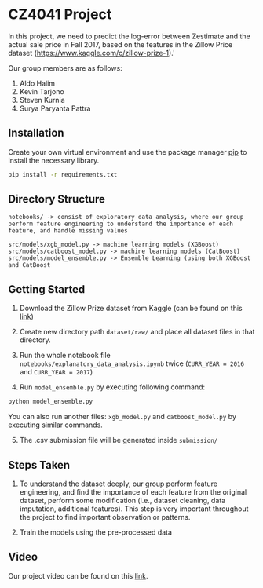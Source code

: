 # CZ4041 Project

In this project, we need to predict the log-error between Zestimate and the actual sale price in Fall 2017, based on the features in the Zillow Price dataset (https://www.kaggle.com/c/zillow-prize-1).'

Our group members are as follows: 
1. Aldo Halim
2. Kevin Tarjono
3. Steven Kurnia
4. Surya Paryanta Pattra 

## Installation

Create your own virtual environment and use the package manager [pip](https://pip.pypa.io/en/stable/) to install the necessary library.

```bash
pip install -r requirements.txt
```

## Directory Structure

```
notebooks/ -> consist of exploratory data analysis, where our group perform feature engineering to understand the importance of each feature, and handle missing values

src/models/xgb_model.py -> machine learning models (XGBoost)
src/models/catboost_model.py -> machine learning models (CatBoost)
src/models/model_ensemble.py -> Ensemble Learning (using both XGBoost and CatBoost
```

## Getting Started

1. Download the Zillow Prize dataset from Kaggle (can be found on this [link](https://www.kaggle.com/c/zillow-prize-1/data))

2. Create new directory path ```dataset/raw/``` and place all dataset files in that directory.

3. Run the whole notebook file ```notebooks/explanatory_data_analysis.ipynb``` twice (```CURR_YEAR = 2016``` and ```CURR_YEAR = 2017```)

4. Run ```model_ensemble.py``` by executing following command:
```bash
python model_ensemble.py
```
You can also run another files: ```xgb_model.py``` and ```catboost_model.py``` by executing similar commands.

5. The .csv submission file will be generated inside ```submission/```

## Steps Taken
1. To understand the dataset deeply, our group perform feature engineering, and find the importance of each feature from the original dataset, perform some modification (i.e., dataset cleaning, data imputation, additional features). This step is very important throughout the project to find important observation or patterns.

2. Train the models using the pre-processed data

## Video

Our project video can be found on this [link](https://youtu.be/Rx7wYivSLV8).
